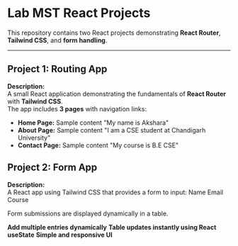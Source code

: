 # Lab MST React Projects

This repository contains two React projects demonstrating **React Router**, **Tailwind CSS**, and **form handling**.

---

## Project 1: Routing App

**Description:**  
A small React application demonstrating the fundamentals of **React Router** with **Tailwind CSS**.  
The app includes **3 pages** with navigation links:

- **Home Page:** Sample content "My name is Akshara"  
- **About Page:** Sample content "I am a CSE student at Chandigarh University"  
- **Contact Page:** Sample content "My course is B.E CSE"

## Project 2: Form App

**Description:**  
A React app using Tailwind CSS that provides a form to input:
Name
Email
Course

Form submissions are displayed dynamically in a table.

**Add multiple entries dynamically**
**Table updates instantly using React useState**
**Simple and responsive UI**


